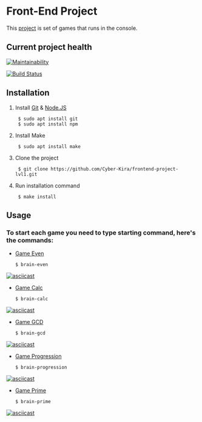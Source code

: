 # Front-End Project

This [project](https://ru.hexlet.io/professions/frontend/projects/44) is set of games that runs in the console.

## Current project health

[![Maintainability](https://api.codeclimate.com/v1/badges/f85c3ebdfa0c8021a7db/maintainability)](https://codeclimate.com/github/Cyber-Kira/frontend-project-lvl1/maintainability)

[![Build Status](https://travis-ci.com/Cyber-Kira/frontend-project-lvl1.svg?branch=master)](https://travis-ci.com/Cyber-Kira/frontend-project-lvl1)

## Installation

1. Install [Git](https://git-scm.com/downloads) & [Node.JS](https://nodejs.org/en/)

        $ sudo apt install git
        $ sudo apt install npm

2. Install Make

        $ sudo apt install make

3. Clone the project

        $ git clone https://github.com/Cyber-Kira/frontend-project-lvl1.git

4. Run installation command

        $ make install
        
## Usage

### To start each game you need to type starting command, here's the commands:
*   [Game Even](https://asciinema.org/a/Rk5PmTnzWUgzhoEDTkNh3PYQu)

        $ brain-even
[![asciicast](https://asciinema.org/a/Rk5PmTnzWUgzhoEDTkNh3PYQu.svg)](https://asciinema.org/a/Rk5PmTnzWUgzhoEDTkNh3PYQu)
*   [Game Calc](https://asciinema.org/a/qm0eHAUj4rpL5xeT9HBPnnPGp)

        $ brain-calc
[![asciicast](https://asciinema.org/a/qm0eHAUj4rpL5xeT9HBPnnPGp.svg)](https://asciinema.org/a/qm0eHAUj4rpL5xeT9HBPnnPGp)
*   [Game GCD](https://asciinema.org/a/uh9f1YyDbHRlo8kBlj1RtJTdS)

        $ brain-gcd
[![asciicast](https://asciinema.org/a/uh9f1YyDbHRlo8kBlj1RtJTdS.svg)](https://asciinema.org/a/uh9f1YyDbHRlo8kBlj1RtJTdS)
*   [Game Progression](https://asciinema.org/a/5swbPG7KTuycvqIV6u3Z3KtT1)

        $ brain-progression
[![asciicast](https://asciinema.org/a/5swbPG7KTuycvqIV6u3Z3KtT1.svg)](https://asciinema.org/a/5swbPG7KTuycvqIV6u3Z3KtT1)
*   [Game Prime](https://asciinema.org/a/zoC3MFP42GvMDcR0r8gPST9sR)

        $ brain-prime
[![asciicast](https://asciinema.org/a/zoC3MFP42GvMDcR0r8gPST9sR.svg)](https://asciinema.org/a/zoC3MFP42GvMDcR0r8gPST9sR)



